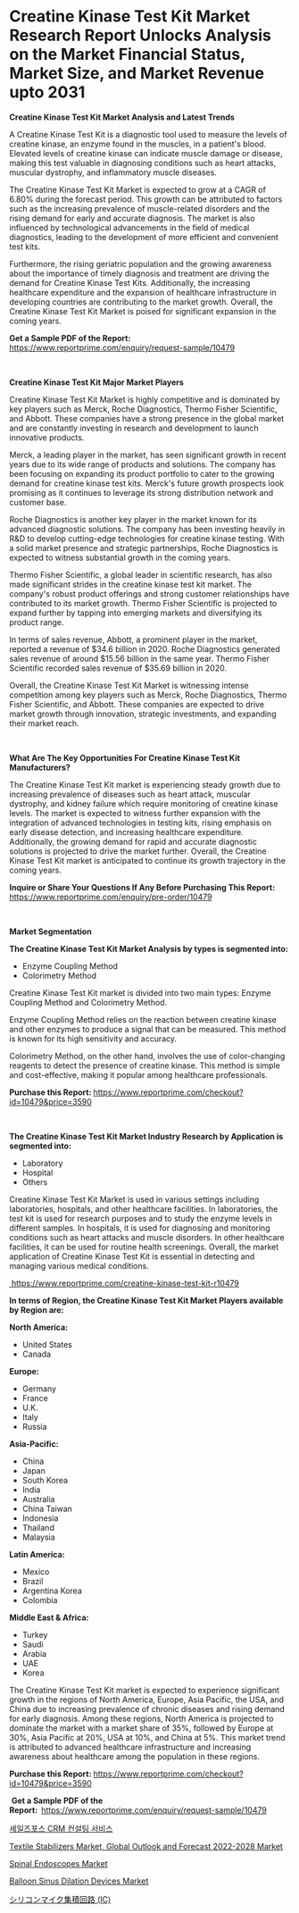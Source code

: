 <p><h1>Creatine Kinase Test Kit Market Research Report Unlocks Analysis on the Market Financial Status, Market Size, and Market Revenue upto 2031</h1></p><p><strong>Creatine Kinase Test Kit Market Analysis and Latest Trends</strong></p>
<p><p>A Creatine Kinase Test Kit is a diagnostic tool used to measure the levels of creatine kinase, an enzyme found in the muscles, in a patient's blood. Elevated levels of creatine kinase can indicate muscle damage or disease, making this test valuable in diagnosing conditions such as heart attacks, muscular dystrophy, and inflammatory muscle diseases.</p><p>The Creatine Kinase Test Kit Market is expected to grow at a CAGR of 6.80% during the forecast period. This growth can be attributed to factors such as the increasing prevalence of muscle-related disorders and the rising demand for early and accurate diagnosis. The market is also influenced by technological advancements in the field of medical diagnostics, leading to the development of more efficient and convenient test kits.</p><p>Furthermore, the rising geriatric population and the growing awareness about the importance of timely diagnosis and treatment are driving the demand for Creatine Kinase Test Kits. Additionally, the increasing healthcare expenditure and the expansion of healthcare infrastructure in developing countries are contributing to the market growth. Overall, the Creatine Kinase Test Kit Market is poised for significant expansion in the coming years.</p></p>
<p><strong>Get a Sample PDF of the Report:&nbsp;</strong> <a href="https://www.reportprime.com/enquiry/request-sample/10479">https://www.reportprime.com/enquiry/request-sample/10479</a></p>
<p>&nbsp;</p>
<p><strong>Creatine Kinase Test Kit Major Market Players</strong></p>
<p><p>Creatine Kinase Test Kit Market is highly competitive and is dominated by key players such as Merck, Roche Diagnostics, Thermo Fisher Scientific, and Abbott. These companies have a strong presence in the global market and are constantly investing in research and development to launch innovative products.</p><p>Merck, a leading player in the market, has seen significant growth in recent years due to its wide range of products and solutions. The company has been focusing on expanding its product portfolio to cater to the growing demand for creatine kinase test kits. Merck's future growth prospects look promising as it continues to leverage its strong distribution network and customer base.</p><p>Roche Diagnostics is another key player in the market known for its advanced diagnostic solutions. The company has been investing heavily in R&D to develop cutting-edge technologies for creatine kinase testing. With a solid market presence and strategic partnerships, Roche Diagnostics is expected to witness substantial growth in the coming years.</p><p>Thermo Fisher Scientific, a global leader in scientific research, has also made significant strides in the creatine kinase test kit market. The company's robust product offerings and strong customer relationships have contributed to its market growth. Thermo Fisher Scientific is projected to expand further by tapping into emerging markets and diversifying its product range.</p><p>In terms of sales revenue, Abbott, a prominent player in the market, reported a revenue of $34.6 billion in 2020. Roche Diagnostics generated sales revenue of around $15.56 billion in the same year. Thermo Fisher Scientific recorded sales revenue of $35.69 billion in 2020.</p><p>Overall, the Creatine Kinase Test Kit Market is witnessing intense competition among key players such as Merck, Roche Diagnostics, Thermo Fisher Scientific, and Abbott. These companies are expected to drive market growth through innovation, strategic investments, and expanding their market reach.</p></p>
<p>&nbsp;</p>
<p><strong>What Are The Key Opportunities For Creatine Kinase Test Kit Manufacturers?</strong></p>
<p><p>The Creatine Kinase Test Kit market is experiencing steady growth due to increasing prevalence of diseases such as heart attack, muscular dystrophy, and kidney failure which require monitoring of creatine kinase levels. The market is expected to witness further expansion with the integration of advanced technologies in testing kits, rising emphasis on early disease detection, and increasing healthcare expenditure. Additionally, the growing demand for rapid and accurate diagnostic solutions is projected to drive the market further. Overall, the Creatine Kinase Test Kit market is anticipated to continue its growth trajectory in the coming years.</p></p>
<p><strong>Inquire or Share Your Questions If Any Before Purchasing This Report:</strong> <a href="https://www.reportprime.com/enquiry/pre-order/10479">https://www.reportprime.com/enquiry/pre-order/10479</a></p>
<p>&nbsp;</p>
<p><strong>Market Segmentation</strong></p>
<p><strong>The Creatine Kinase Test Kit Market Analysis by types is segmented into:</strong></p>
<p><ul><li>Enzyme Coupling Method</li><li>Colorimetry Method</li></ul></p>
<p><p>Creatine Kinase Test Kit market is divided into two main types: Enzyme Coupling Method and Colorimetry Method. </p><p>Enzyme Coupling Method relies on the reaction between creatine kinase and other enzymes to produce a signal that can be measured. This method is known for its high sensitivity and accuracy.</p><p>Colorimetry Method, on the other hand, involves the use of color-changing reagents to detect the presence of creatine kinase. This method is simple and cost-effective, making it popular among healthcare professionals.</p></p>
<p><strong>Purchase this Report:&nbsp;</strong><a href="https://www.reportprime.com/checkout?id=10479&price=3590">https://www.reportprime.com/checkout?id=10479&price=3590</a></p>
<p>&nbsp;</p>
<p><strong>The Creatine Kinase Test Kit Market Industry Research by Application is segmented into:</strong></p>
<p><ul><li>Laboratory</li><li>Hospital</li><li>Others</li></ul></p>
<p><p>Creatine Kinase Test Kit Market is used in various settings including laboratories, hospitals, and other healthcare facilities. In laboratories, the test kit is used for research purposes and to study the enzyme levels in different samples. In hospitals, it is used for diagnosing and monitoring conditions such as heart attacks and muscle disorders. In other healthcare facilities, it can be used for routine health screenings. Overall, the market application of Creatine Kinase Test Kit is essential in detecting and managing various medical conditions.</p></p>
<p><a href="https://www.reportprime.com/creatine-kinase-test-kit-r10479">&nbsp;https://www.reportprime.com/creatine-kinase-test-kit-r10479</a></p>
<p><strong>In terms of Region, the Creatine Kinase Test Kit Market Players available by Region are:</strong></p>
<p>
    <p> <strong> North America: </strong>
        <ul>
            <li>United States</li>
            <li>Canada</li>
        </ul>
        </p> 
    <p> <strong> Europe: </strong>
        <ul>
            <li>Germany</li>
            <li>France</li>
            <li>U.K.</li>
            <li>Italy</li>
            <li>Russia</li>
        </ul>
        </p> 
    <p> <strong> Asia-Pacific: </strong>
        <ul>
            <li>China</li>
            <li>Japan</li>
            <li>South Korea</li>
            <li>India</li>
            <li>Australia</li>
            <li>China Taiwan</li>
            <li>Indonesia</li>
            <li>Thailand</li>
            <li>Malaysia</li>
        </ul>
        </p> 
    <p> <strong> Latin America: </strong>
        <ul>
            <li>Mexico</li>
            <li>Brazil</li>
            <li>Argentina Korea</li>
            <li>Colombia</li>
        </ul>
        </p> 
    <p> <strong> Middle East & Africa: </strong>
        <ul>
            <li>Turkey</li>
            <li>Saudi</li>
            <li>Arabia</li>
            <li>UAE</li>
            <li>Korea</li>
        </ul>
    </p>
    </p>
<p><p>The Creatine Kinase Test Kit market is expected to experience significant growth in the regions of North America, Europe, Asia Pacific, the USA, and China due to increasing prevalence of chronic diseases and rising demand for early diagnosis. Among these regions, North America is projected to dominate the market with a market share of 35%, followed by Europe at 30%, Asia Pacific at 20%, USA at 10%, and China at 5%. This market trend is attributed to advanced healthcare infrastructure and increasing awareness about healthcare among the population in these regions.</p></p>
<p><strong>Purchase this Report: </strong><a href="https://www.reportprime.com/checkout?id=10479&price=3590">https://www.reportprime.com/checkout?id=10479&price=3590</a></p>
<p>&nbsp;<strong>Get a Sample PDF of the Report:&nbsp;&nbsp;</strong><a href="https://www.reportprime.com/enquiry/request-sample/10479">https://www.reportprime.com/enquiry/request-sample/10479</a></p>
<p><strong></strong></p>
<p><p><a href="https://github.com/mpodehpw07370073/Market-Research-Report-List-4/blob/main/2184973106713.md">세일즈포스 CRM 컨설팅 서비스</a></p><p><a href="https://issuu.com/reportprime-2/docs/textile-stabilizers-market-global-o_fbe5b8271dc974">Textile Stabilizers Market, Global Outlook and Forecast 2022-2028 Market</a></p><p><a href="https://medium.com/@yvonnecrona/global-spinal-endoscopes-market-size-is-expected-to-reach-at-a-cagr-of-5-2-8c35617cbb62">Spinal Endoscopes Market</a></p><p><a href="https://medium.com/@edwinmurray1960/balloon-sinus-dilation-devices-market-a-global-and-regional-analysis-focus-on-end-user-product-12f119b4b2a1?postPublishedType=initial">Balloon Sinus Dilation Devices Market</a></p><p><a href="https://github.com/nxboeu02965442/Market-Research-Report-List-4/blob/main/495031586123.md">シリコンマイク集積回路 (IC)</a></p></p>